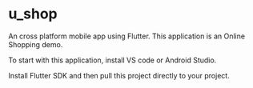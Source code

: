 # u_shop

An cross platform mobile app using Flutter. This application is an Online Shopping demo.

To start with this application, install VS code or Android Studio.

Install Flutter SDK and then pull this project directly to your project.





